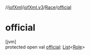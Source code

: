 //[iofXml](../../../index.md)/[iofXml.v3](../index.md)/[Race](index.md)/[official](official.md)

# official

[jvm]\
protected open val [official](official.md): [List](https://docs.oracle.com/javase/8/docs/api/java/util/List.html)<[Role](../-role/index.md)>
